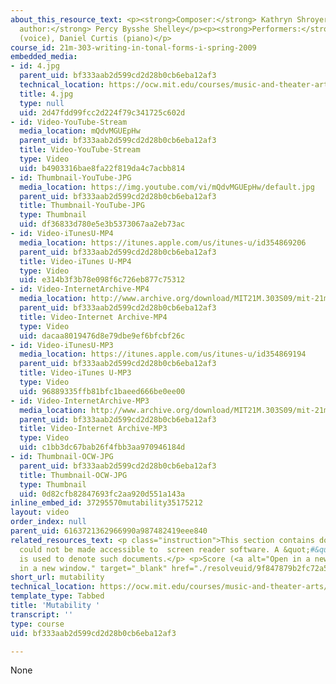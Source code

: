 ```yaml
---
about_this_resource_text: <p><strong>Composer:</strong> Kathryn Shroyer</p><p><strong>Text
  author:</strong> Percy Bysshe Shelley</p><p><strong>Performers:</strong> Janna Baty
  (voice), Daniel Curtis (piano)</p>
course_id: 21m-303-writing-in-tonal-forms-i-spring-2009
embedded_media:
- id: 4.jpg
  parent_uid: bf333aab2d599cd2d28b0cb6eba12af3
  technical_location: https://ocw.mit.edu/courses/music-and-theater-arts/21m-303-writing-in-tonal-forms-i-spring-2009/assignments/mutability/4.jpg
  title: 4.jpg
  type: null
  uid: 2d47fdd99fcc2d224f79c341725c602d
- id: Video-YouTube-Stream
  media_location: mQdvMGUEpHw
  parent_uid: bf333aab2d599cd2d28b0cb6eba12af3
  title: Video-YouTube-Stream
  type: Video
  uid: b4903316bae8fa22f819da4c7acbb814
- id: Thumbnail-YouTube-JPG
  media_location: https://img.youtube.com/vi/mQdvMGUEpHw/default.jpg
  parent_uid: bf333aab2d599cd2d28b0cb6eba12af3
  title: Thumbnail-YouTube-JPG
  type: Thumbnail
  uid: df36833d780e5e3b5373067aa2eb73ac
- id: Video-iTunesU-MP4
  media_location: https://itunes.apple.com/us/itunes-u/id354869206
  parent_uid: bf333aab2d599cd2d28b0cb6eba12af3
  title: Video-iTunes U-MP4
  type: Video
  uid: e314b3f3b78e098f6c726eb877c75312
- id: Video-InternetArchive-MP4
  media_location: http://www.archive.org/download/MIT21M.303S09/mit-21m.303-s09-song6_300k.mp4
  parent_uid: bf333aab2d599cd2d28b0cb6eba12af3
  title: Video-Internet Archive-MP4
  type: Video
  uid: dacaa8019476d8e79dbe9ef6bfcbf26c
- id: Video-iTunesU-MP3
  media_location: https://itunes.apple.com/us/itunes-u/id354869194
  parent_uid: bf333aab2d599cd2d28b0cb6eba12af3
  title: Video-iTunes U-MP3
  type: Video
  uid: 96889335ffb81bfc1baeed666be0ee00
- id: Video-InternetArchive-MP3
  media_location: http://www.archive.org/download/MIT21M.303S09/mit-21m.303-s09-song6.mp3
  parent_uid: bf333aab2d599cd2d28b0cb6eba12af3
  title: Video-Internet Archive-MP3
  type: Video
  uid: c1bb3dc67bab26f4fbb3aa970946184d
- id: Thumbnail-OCW-JPG
  parent_uid: bf333aab2d599cd2d28b0cb6eba12af3
  title: Thumbnail-OCW-JPG
  type: Thumbnail
  uid: 0d82cfb82847693fc2aa920d551a143a
inline_embed_id: 37295570mutability35175212
layout: video
order_index: null
parent_uid: 6163721362966990a987482419eee840
related_resources_text: <p class="instruction">This section contains documents that
  could not be made accessible to  screen reader software. A &quot;#&quot; symbol
  is used to denote such documents.</p> <p>Score (<a alt="Open in a new window." title="Open
  in a new window." target="_blank" href="./resolveuid/9f847879b2fc72a5fcdd538ef578016a">PDF</a>)<sup>#</sup></p>
short_url: mutability
technical_location: https://ocw.mit.edu/courses/music-and-theater-arts/21m-303-writing-in-tonal-forms-i-spring-2009/assignments/mutability
template_type: Tabbed
title: 'Mutability '
transcript: ''
type: course
uid: bf333aab2d599cd2d28b0cb6eba12af3

---
```

None